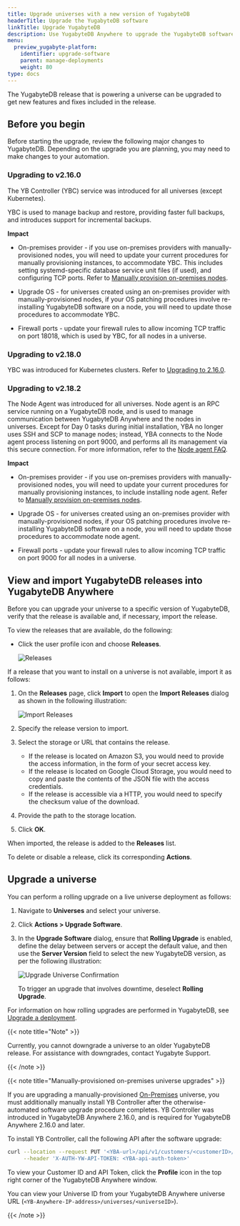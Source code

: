```yaml
---
title: Upgrade universes with a new version of YugabyteDB
headerTitle: Upgrade the YugabyteDB software
linkTitle: Upgrade YugabyteDB
description: Use YugabyteDB Anywhere to upgrade the YugabyteDB software on universes.
menu:
  preview_yugabyte-platform:
    identifier: upgrade-software
    parent: manage-deployments
    weight: 80
type: docs
---
```


The YugabyteDB release that is powering a universe can be upgraded to get new features and fixes included in the release.

## Before you begin

Before starting the upgrade, review the following major changes to YugabyteDB. Depending on the upgrade you are planning, you may need to make changes to your automation.

### Upgrading to v2.16.0

The YB Controller (YBC) service was introduced for all universes (except Kubernetes).

YBC is used to manage backup and restore, providing faster full backups, and introduces support for incremental backups.

**Impact**

- On-premises provider - if you use on-premises providers with manually-provisioned nodes, you will need to update your current procedures for manually provisioning instances, to accommodate YBC. This includes setting systemd-specific database service unit files (if used), and configuring TCP ports. Refer to [Manually provision on-premises nodes](../../configure-yugabyte-platform/set-up-cloud-provider/on-premises-manual/).

- Upgrade OS - for universes created using an on-premises provider with manually-provisioned nodes, if your OS patching procedures involve re-installing YugabyteDB software on a node, you will need to update those procedures to accommodate YBC.

- Firewall ports - update your firewall rules to allow incoming TCP traffic on port 18018, which is used by YBC, for all nodes in a universe.

### Upgrading to v2.18.0

YBC was introduced for Kubernetes clusters. Refer to [Upgrading to 2.16.0](/#upgrading-to-v2-16-0).

### Upgrading to v2.18.2

The Node Agent was introduced for all universes. Node agent is an RPC service running on a YugabyteDB node, and is used to manage communication between YugabyteDB Anywhere and the nodes in universes. Except for Day 0 tasks during initial installation, YBA no longer uses SSH and SCP to manage nodes; instead, YBA connects to the Node agent process listening on port 9000, and performs all its management via this secure connection. For more information, refer to the [Node agent FAQ](../../../faq/yugabyte-platform/#node-agent).

**Impact**

- On-premises provider - if you use on-premises providers with manually-provisioned nodes, you will need to update your current procedures for manually provisioning instances, to include installing node agent. Refer to [Manually provision on-premises nodes](../../configure-yugabyte-platform/set-up-cloud-provider/on-premises-manual/#install-node-agent).

- Upgrade OS - for universes created using an on-premises provider with manually-provisioned nodes, if your OS patching procedures involve re-installing YugabyteDB software on a node, you will need to update those procedures to accommodate node agent.

- Firewall ports - update your firewall rules to allow incoming TCP traffic on port 9000 for all nodes in a universe.

## View and import YugabyteDB releases into YugabyteDB Anywhere

Before you can upgrade your universe to a specific version of YugabyteDB, verify that the release is available and, if necessary, import the release.

To view the releases that are available, do the following:

- Click the user profile icon and choose **Releases**.

    ![Releases](/images/yp/releases-list.png)

If a release that you want to install on a universe is not available, import it as follows:

1. On the **Releases** page, click **Import** to open the **Import Releases** dialog as shown in the following illustration:

    ![Import Releases](/images/yp/import-releases.png)

1. Specify the release version to import.

1. Select the storage or URL that contains the release.

    - If the release is located on Amazon S3, you would need to provide the access information, in the form of your secret access key.
    - If the release is located on Google Cloud Storage, you would need to copy and paste the contents of the JSON file with the access credentials.
    - If the release is accessible via a HTTP, you would need to specify the checksum value of the download.

1. Provide the path to the storage location.

1. Click **OK**.

When imported, the release is added to the **Releases** list.

To delete or disable a release, click its corresponding **Actions**.

## Upgrade a universe

You can perform a rolling upgrade on a live universe deployment as follows:

1. Navigate to **Universes** and select your universe.

1. Click **Actions > Upgrade Software**.

1. In the **Upgrade Software** dialog, ensure that **Rolling Upgrade** is enabled, define the delay between servers or accept the default value, and then use the **Server Version** field to select the new YugabyteDB version, as per the following illustration:

    ![Upgrade Universe Confirmation](/images/ee/upgrade-univ-2.png)

    To trigger an upgrade that involves downtime, deselect **Rolling Upgrade**.

For information on how rolling upgrades are performed in YugabyteDB, see [Upgrade a deployment](../../../manage/upgrade-deployment/).

{{< note title="Note" >}}

Currently, you cannot downgrade a universe to an older YugabyteDB release. For assistance with downgrades, contact Yugabyte Support.

{{< /note >}}

{{< note title="Manually-provisioned on-premises universe upgrades" >}}

If you are upgrading a manually-provisioned [On-Premises](../../configure-yugabyte-platform/set-up-cloud-provider/on-premises/) universe, you must additionally manually install YB Controller after the otherwise-automated software upgrade procedure completes. YB Controller was introduced in YugabyteDB Anywhere 2.16.0, and is required for YugabyteDB Anywhere 2.16.0 and later.

To install YB Controller, call the following API after the software upgrade:

```sh
curl --location --request PUT '<YBA-url>/api/v1/customers/<customerID>/universes/<UniverseID>/ybc/install' \
     --header 'X-AUTH-YW-API-TOKEN: <YBA-api-auth-token>'
```

To view your Customer ID and API Token, click the **Profile** icon in the top right corner of the YugabyteDB Anywhere window.

You can view your Universe ID from your YugabyteDB Anywhere universe URL (`<YB-Anywhere-IP-address>/universes/<universeID>`).

{{< /note >}}
